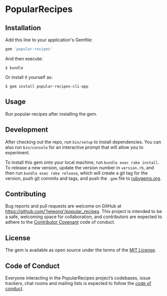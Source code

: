 # PopularRecipes


## Installation

Add this line to your application's Gemfile:

```ruby
gem 'popular-recipes'
```

And then execute:

    $ bundle

Or install it yourself as:

    $ gem install popular-recipes-cli-app

## Usage

Run popular-recipes after installing the gem.

## Development

After checking out the repo, run `bin/setup` to install dependencies. You can also run `bin/console` for an interactive prompt that will allow you to experiment.

To install this gem onto your local machine, run `bundle exec rake install`. To release a new version, update the version number in `version.rb`, and then run `bundle exec rake release`, which will create a git tag for the version, push git commits and tags, and push the `.gem` file to [rubygems.org](https://rubygems.org).

## Contributing

Bug reports and pull requests are welcome on GitHub at https://github.com/'hejeong'/popular_recipes. This project is intended to be a safe, welcoming space for collaboration, and contributors are expected to adhere to the [Contributor Covenant](http://contributor-covenant.org) code of conduct.

## License

The gem is available as open source under the terms of the [MIT License](https://opensource.org/licenses/MIT).

## Code of Conduct

Everyone interacting in the PopularRecipes project’s codebases, issue trackers, chat rooms and mailing lists is expected to follow the [code of conduct](https://github.com/'hejeong'/popular_recipes/blob/master/CODE_OF_CONDUCT.md).
